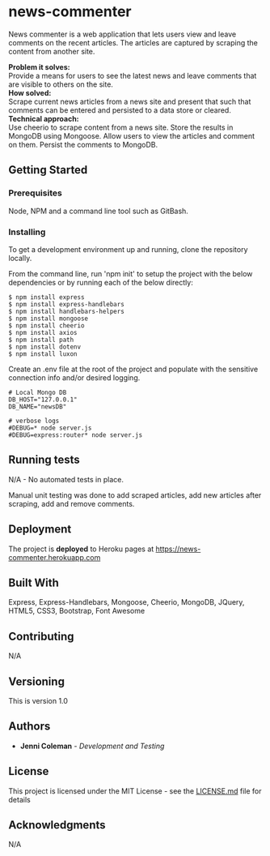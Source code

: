 # news-commenter

News commenter is a web application that lets users view and leave comments on the recent articles. The articles are captured by scraping the content from another site.

**Problem it solves:** \
Provide a means for users to see the latest news and leave comments that are visible to others on the site. \
**How solved:** \
Scrape current news articles from a news site and present that such that comments can be entered and persisted to a data store or cleared. \
**Technical approach:** \
Use cheerio to scrape content from a news site. Store the results in MongoDB using Mongoose. Allow users to view the articles and comment on them. Persist the comments to MongoDB.

## Getting Started

### Prerequisites

Node, NPM and a command line tool such as GitBash.

### Installing

To get a development environment up and running, clone the repository locally.

From the command line, run 'npm init' to setup the project with the below dependencies or by running each of the below directly:

```
$ npm install express
$ npm install express-handlebars
$ npm install handlebars-helpers
$ npm install mongoose
$ npm install cheerio
$ npm install axios
$ npm install path
$ npm install dotenv
$ npm install luxon
```

Create an .env file at the root of the project and populate with the sensitive connection info and/or desired logging.

```
# Local Mongo DB
DB_HOST="127.0.0.1"
DB_NAME="newsDB"

# verbose logs
#DEBUG=* node server.js
#DEBUG=express:router* node server.js

```

## Running tests

N/A - No automated tests in place.

Manual unit testing was done to add scraped articles, add new articles after scraping, add and remove comments.

## Deployment

The project is **deployed** to Heroku pages at https://news-commenter.herokuapp.com

## Built With

Express, Express-Handlebars, Mongoose, Cheerio, MongoDB, JQuery, HTML5, CSS3, Bootstrap, Font Awesome

## Contributing

N/A

## Versioning

This is version 1.0

## Authors

- **Jenni Coleman** - _Development and Testing_

## License

This project is licensed under the MIT License - see the [LICENSE.md](LICENSE.md) file for details

## Acknowledgments

N/A
